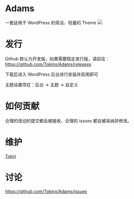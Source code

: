 # Adams

一套适用于 WordPress 的简洁、轻量的 Theme
![](https://wx1.sinaimg.cn/large/76679337ly1gcj1k23yf7j219r0u00wf.jpg)

# 发行

Github 默认为开发版，如果需要稳定发行版，请前往：https://github.com/Tokinx/Adams/releases

下载后进入 WordPress 后台进行安装并启用即可

主题设置项在：后台 -> 主题 -> 自定义

# 如何贡献

合理的改动的提交都会被接收，合理的 issues 都会被采纳并修改。

# 维护

[Tokin](https://biji.io)

# 讨论

https://github.com/Tokinx/Adams/issues
